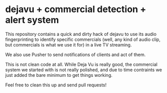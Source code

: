 dejavu + commercial detection + alert system
============================================
This repository contains a quick and dirty hack of dejavu to use its audio 
fingerprinting to identify specific commercials (well, any kind of audio
clip, but commercials is what we use it for) in a live TV streaming.

We also use Pusher to send notifications of clients and act of them.

This is not clean code at all. While Deja Vu is really good, the commercial 
system we started with is not really polished, and due to time contraints 
we just added the bare minimum to get things working.

Feel free to clean this up and send pull requests!
